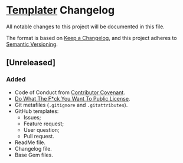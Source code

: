 # [Templater](https://github.com/Nereare/templater) Changelog

All notable changes to this project will be documented in this file.

The format is based on [Keep a Changelog](https://keepachangelog.com/en/1.0.0/),
and this project adheres to [Semantic Versioning](https://semver.org/spec/v2.0.0.html).

## [Unreleased]

### Added
- Code of Conduct from [Contributor Covenant](https://www.contributor-covenant.org/).
- [Do What The F*ck You Want To Public License](LICENSE.md).
- Git metafiles (`.gitignore` and `.gitattributes`).
- GitHub templates:
  - Issues;
  - Feature request;
  - User question;
  - Pull request.
- ReadMe file.
- Changelog file.
- Base Gem files.

